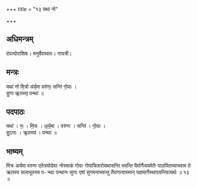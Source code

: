 +++
title = "१३ यथा नो"

+++
## अधिमन्त्रम्
दंपत्योराशिषः। मनुर्वैवस्वतः। गायत्री।

## मन्त्रः
यथा॑ नो मि॒त्रो अ॑र्य॒मा वरु॑णः॒ सन्ति॑ गो॒पाः ।  
सु॒गा ऋ॒तस्य॒ पन्थाः॑ ॥

## पदपाठः
यथा॑ । नः॒ । मि॒त्रः । अ॒र्य॒मा । वरु॑णः । सन्ति॑ । गो॒पाः ।  
सु॒ऽगाः । ऋ॒तस्य॑ । पन्थाः॑ ॥

## भाष्यम्
मित्रः अर्यमा वरुणः एतेत्रयोदेवाः नोस्माकं गोपाः गोपायितारोयथासन्ति भवन्ति यैर्मार्गैःवयमेतैः पालयितव्याभवाम ते ऋतस्य सत्यभूतस्य प- न्थाः पन्थानः सुगाः एषां सुगमनाभवन्तु तैरागत्यास्मान् यज्ञमार्गेस्थापयन्त्वित्यर्थः ॥ १३ ॥